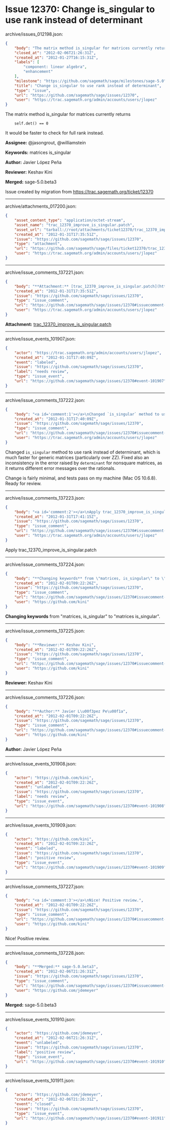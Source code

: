 # Issue 12370: Change is_singular to use rank instead of determinant

archive/issues_012198.json:
```json
{
    "body": "The matrix method is_singular for matrices currently returns\n\n```\n    self.det() == 0\n```\n\nIt would be faster to check for full rank instead.\n\n**Assignee:** @jasongrout, @williamstein\n\n**Keywords:** matrices is_singular\n\n**Author:** Javier L\u00f3pez Pe\u00f1a\n\n**Reviewer:** Keshav Kini\n\n**Merged:** sage-5.0.beta3\n\nIssue created by migration from https://trac.sagemath.org/ticket/12370\n\n",
    "closed_at": "2012-02-06T21:26:31Z",
    "created_at": "2012-01-27T16:15:31Z",
    "labels": [
        "component: linear algebra",
        "enhancement"
    ],
    "milestone": "https://github.com/sagemath/sage/milestones/sage-5.0",
    "title": "Change is_singular to use rank instead of determinant",
    "type": "issue",
    "url": "https://github.com/sagemath/sage/issues/12370",
    "user": "https://trac.sagemath.org/admin/accounts/users/jlopez"
}
```
The matrix method is_singular for matrices currently returns

```
    self.det() == 0
```

It would be faster to check for full rank instead.

**Assignee:** @jasongrout, @williamstein

**Keywords:** matrices is_singular

**Author:** Javier López Peña

**Reviewer:** Keshav Kini

**Merged:** sage-5.0.beta3

Issue created by migration from https://trac.sagemath.org/ticket/12370





---

archive/attachments_017200.json:
```json
{
    "asset_content_type": "application/octet-stream",
    "asset_name": "trac_12370_improve_is_singular.patch",
    "asset_url": "tarball://root/attachments/ticket12370/trac_12370_improve_is_singular.patch",
    "created_at": "2012-01-31T17:35:51Z",
    "issue": "https://github.com/sagemath/sage/issues/12370",
    "type": "attachment",
    "url": "https://github.com/sagemath/sage/files/ticket12370/trac_12370_improve_is_singular.patch",
    "user": "https://trac.sagemath.org/admin/accounts/users/jlopez"
}
```



---

archive/issue_comments_137221.json:
```json
{
    "body": "**Attachment:** [trac_12370_improve_is_singular.patch](https://github.com/sagemath/sage/files/ticket12370/trac_12370_improve_is_singular.patch)",
    "created_at": "2012-01-31T17:35:51Z",
    "issue": "https://github.com/sagemath/sage/issues/12370",
    "type": "issue_comment",
    "url": "https://github.com/sagemath/sage/issues/12370#issuecomment-137221",
    "user": "https://trac.sagemath.org/admin/accounts/users/jlopez"
}
```

**Attachment:** [trac_12370_improve_is_singular.patch](https://github.com/sagemath/sage/files/ticket12370/trac_12370_improve_is_singular.patch)



---

archive/issue_events_101907.json:
```json
{
    "actor": "https://trac.sagemath.org/admin/accounts/users/jlopez",
    "created_at": "2012-01-31T17:40:09Z",
    "event": "labeled",
    "issue": "https://github.com/sagemath/sage/issues/12370",
    "label": "needs review",
    "type": "issue_event",
    "url": "https://github.com/sagemath/sage/issues/12370#event-101907"
}
```



---

archive/issue_comments_137222.json:
```json
{
    "body": "<a id='comment:1'></a>\nChanged `is_singular` method to use rank instead of determinant, which is much faster for generic matrices (particularly over ZZ). Fixed also an inconsistency in the error raised by `determinant` for nonsquare matrices, as it returns different error messages over the rationals.\n\nChange is fairly minimal, and tests pass on my machine (Mac OS 10.6.8). Ready for review.",
    "created_at": "2012-01-31T17:40:09Z",
    "issue": "https://github.com/sagemath/sage/issues/12370",
    "type": "issue_comment",
    "url": "https://github.com/sagemath/sage/issues/12370#issuecomment-137222",
    "user": "https://trac.sagemath.org/admin/accounts/users/jlopez"
}
```

<a id='comment:1'></a>
Changed `is_singular` method to use rank instead of determinant, which is much faster for generic matrices (particularly over ZZ). Fixed also an inconsistency in the error raised by `determinant` for nonsquare matrices, as it returns different error messages over the rationals.

Change is fairly minimal, and tests pass on my machine (Mac OS 10.6.8). Ready for review.



---

archive/issue_comments_137223.json:
```json
{
    "body": "<a id='comment:2'></a>\nApply trac_12370_improve_is_singular.patch",
    "created_at": "2012-01-31T17:41:15Z",
    "issue": "https://github.com/sagemath/sage/issues/12370",
    "type": "issue_comment",
    "url": "https://github.com/sagemath/sage/issues/12370#issuecomment-137223",
    "user": "https://trac.sagemath.org/admin/accounts/users/jlopez"
}
```

<a id='comment:2'></a>
Apply trac_12370_improve_is_singular.patch



---

archive/issue_comments_137224.json:
```json
{
    "body": "**Changing keywords** from \"matrices, is_singular\" to \"matrices is_singular\".",
    "created_at": "2012-02-01T09:22:26Z",
    "issue": "https://github.com/sagemath/sage/issues/12370",
    "type": "issue_comment",
    "url": "https://github.com/sagemath/sage/issues/12370#issuecomment-137224",
    "user": "https://github.com/kini"
}
```

**Changing keywords** from "matrices, is_singular" to "matrices is_singular".



---

archive/issue_comments_137225.json:
```json
{
    "body": "**Reviewer:** Keshav Kini",
    "created_at": "2012-02-01T09:22:26Z",
    "issue": "https://github.com/sagemath/sage/issues/12370",
    "type": "issue_comment",
    "url": "https://github.com/sagemath/sage/issues/12370#issuecomment-137225",
    "user": "https://github.com/kini"
}
```

**Reviewer:** Keshav Kini



---

archive/issue_comments_137226.json:
```json
{
    "body": "**Author:** Javier L\u00f3pez Pe\u00f1a",
    "created_at": "2012-02-01T09:22:26Z",
    "issue": "https://github.com/sagemath/sage/issues/12370",
    "type": "issue_comment",
    "url": "https://github.com/sagemath/sage/issues/12370#issuecomment-137226",
    "user": "https://github.com/kini"
}
```

**Author:** Javier López Peña



---

archive/issue_events_101908.json:
```json
{
    "actor": "https://github.com/kini",
    "created_at": "2012-02-01T09:22:26Z",
    "event": "unlabeled",
    "issue": "https://github.com/sagemath/sage/issues/12370",
    "label": "needs review",
    "type": "issue_event",
    "url": "https://github.com/sagemath/sage/issues/12370#event-101908"
}
```



---

archive/issue_events_101909.json:
```json
{
    "actor": "https://github.com/kini",
    "created_at": "2012-02-01T09:22:26Z",
    "event": "labeled",
    "issue": "https://github.com/sagemath/sage/issues/12370",
    "label": "positive review",
    "type": "issue_event",
    "url": "https://github.com/sagemath/sage/issues/12370#event-101909"
}
```



---

archive/issue_comments_137227.json:
```json
{
    "body": "<a id='comment:3'></a>\nNice! Positive review.",
    "created_at": "2012-02-01T09:22:26Z",
    "issue": "https://github.com/sagemath/sage/issues/12370",
    "type": "issue_comment",
    "url": "https://github.com/sagemath/sage/issues/12370#issuecomment-137227",
    "user": "https://github.com/kini"
}
```

<a id='comment:3'></a>
Nice! Positive review.



---

archive/issue_comments_137228.json:
```json
{
    "body": "**Merged:** sage-5.0.beta3",
    "created_at": "2012-02-06T21:26:31Z",
    "issue": "https://github.com/sagemath/sage/issues/12370",
    "type": "issue_comment",
    "url": "https://github.com/sagemath/sage/issues/12370#issuecomment-137228",
    "user": "https://github.com/jdemeyer"
}
```

**Merged:** sage-5.0.beta3



---

archive/issue_events_101910.json:
```json
{
    "actor": "https://github.com/jdemeyer",
    "created_at": "2012-02-06T21:26:31Z",
    "event": "unlabeled",
    "issue": "https://github.com/sagemath/sage/issues/12370",
    "label": "positive review",
    "type": "issue_event",
    "url": "https://github.com/sagemath/sage/issues/12370#event-101910"
}
```



---

archive/issue_events_101911.json:
```json
{
    "actor": "https://github.com/jdemeyer",
    "created_at": "2012-02-06T21:26:31Z",
    "event": "closed",
    "issue": "https://github.com/sagemath/sage/issues/12370",
    "type": "issue_event",
    "url": "https://github.com/sagemath/sage/issues/12370#event-101911"
}
```
